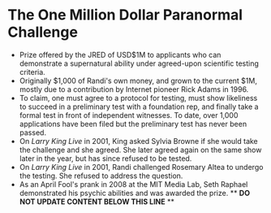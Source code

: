The One Million Dollar Paranormal Challenge
===========================================

* Prize offered by the JRED of USD$1M to applicants who can demonstrate a supernatural ability under agreed-upon scientific testing criteria.
* Originally $1,000 of Randi's own money, and grown to the current $1M, mostly due to a contribution by Internet pioneer Rick Adams in 1996.
* To claim, one must agree to a protocol for testing, must show likeliness to succeed in a preliminary test with a foundation rep, and finally take a formal test in front of independent witnesses. To date, over 1,000 applications have been filed but the preliminary test has never been passed.
* On _Larry King Live_ in 2001, King asked Sylvia Browne if she would take the challenge and she agreed. She later agreed again on the same show later in the year, but has since refused to be tested.
* On _Larry King Live_ in 2001, Randi challenged Rosemary Altea to undergo the testing. She refused to address the question.
* As an April Fool's prank in 2008 at the MIT Media Lab, Seth Raphael demonstrated his psychic abilities and was awarded the prize.
** **DO NOT UPDATE CONTENT BELOW THIS LINE** **

